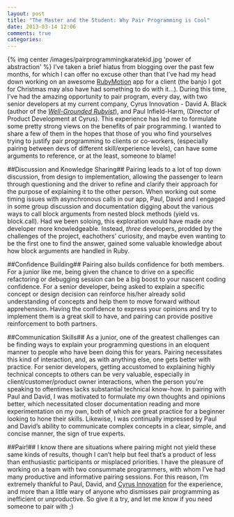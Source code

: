```yaml
---
layout: post
title: "The Master and the Student: Why Pair Programming is Cool"
date: 2013-03-14 12:06
comments: true
categories: 
---
```

{% img center /images/pairprogrammingkaratekid.jpg 'power of abstraction' %}
I’ve taken a brief hiatus from blogging over the past few months, for which I can offer no excuse other than that I’ve had my head down working on an awesome [RubyMotion](http://www.rubymotion.com/ "RubyMotion") app for a client (the banjo I got for Christmas may also have had something to do with it…).  During this time, I’ve had the amazing opportunity to pair program, every day, with two senior developers at my current company, Cyrus Innovation - David A. Black (author of the [*Well-Grounded Rubyist*](http://www.rubypowerandlight.com/well_grounded_rubyist "The Well Grounded Rubyist")), and Paul Infield-Harm, (Director of Product Development at Cyrus).   This experience has led me to formulate some pretty strong views on the benefits of pair programming. I wanted to share a few of them in the hopes that those of you who find yourselves trying to justify pair programming to clients or co-workers, (especially pairing between devs of different skill/experience levels), can have some arguments to reference, or at the least, someone to blame!

##Discussion and Knowledge Sharing##
Pairing leads to a lot of top down discussion, from design to implementation, allowing the passenger to learn through questioning and the driver to refine and clarify their approach for the purpose of explaining it to the other person.  When working out some timing issues with asynchronous calls in our app, Paul, David and I engaged in some group discussion and documentation digging about the various ways to call block arguments from nested block methods (yield vs. block.call).  Had we been soloing, this exploration would have made *one* developer more knowledgeable. Instead, *three* developers, prodded by the challenges of the project, eachothers' curiosity, and maybe even wanting to be the first one to find the answer, gained some valuable knowledge about how block arguments are handled in Ruby.

##Confidence Building##
Pairing also builds confidence for both members.  For a junior like me, being given the chance to drive on a specific refactoring or debugging session can be a big boost to your nascent coding confidence.  For a senior developer, being asked to explain a specific concept or design decision can reinforce his/her already solid understanding of concepts and help them to move forward without apprehension.  Having the confidence to express your opinions and try to implement them is a great skill to have, and pairing can provide positive reinforcement to both partners.

##Communication Skills##
As a junior, one of the greatest challenges can be finding ways to explain your programming questions in an eloquent manner to people who have been doing this for years.  Pairing necessitates this kind of interaction, and, as with anything else, one gets better with practice.  For senior developers, getting accustomed to explaining highly technical concepts to others can be very valuable, especially in client/customer/product owner interactions, when the person you're speaking to oftentimes lacks substantial technical know-how.  In pairing with Paul and David, I was motivated to formulate my own thoughts and opinions better, which necessitated closer documentation reading and more experimentation on my own, both of which are great practice for a beginner looking to hone their skills.  Likewise, I was continually impressed by Paul and David’s ability to communicate complex concepts in a clear, simple, and concise manner, the sign of true experts.

##Pair!##
I know there are situations where pairing might not yield these same kinds of results, though I can’t help but feel that’s a product of less than enthusiastic participants or misplaced priorities.  I have the pleasure of working on a team with two consummate programmers, with whom I’ve had many productive and informative pairing sessions.  For this reason, I’m extremely thankful to Paul, David, and [Cyrus Innovation](http://www.cyrusinnovation.com/ "Cyrus Innovation") for the experience, and more than a little wary of anyone who dismisses pair programming as inefficient or unproductive.  So give it a try, and let me know if you need someone to pair with ;)
